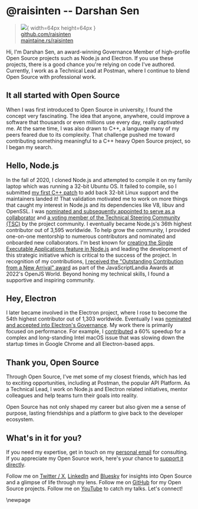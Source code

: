 # @raisinten -- Darshan Sen

> ![](https://i0.wp.com/github.com/raisinten.png?resize=200%2C200&ssl=1){ width=64px height=64px }  
> [github.com/raisinten](https://github.com/raisinten)  
> [maintaine.rs/raisinten](https://maintaine.rs/raisinten)

Hi, I'm Darshan Sen, an award-winning Governance Member of high-profile Open Source projects such as Node.js and Electron. If you use these projects, there is a good chance you're relying on code I've authored. Currently, I work as a Technical Lead at Postman, where I continue to blend Open Source with professional work.

## It all started with Open Source

When I was first introduced to Open Source in university, I found the concept very fascinating. The idea that anyone, anywhere, could improve a software that thousands or even millions use every day, really captivated me. At the same time, I was also drawn to C++, a language many of my peers feared due to its complexity. That challenge pushed me toward contributing something meaningful to a C++ heavy Open Source project, so I began my search.

## Hello, Node.js

In the fall of 2020, I cloned Node.js and attempted to compile it on my family laptop which was running a 32-bit Ubuntu OS. It failed to compile, so I submitted [my first C++ patch](https://github.com/nodejs/node/commit/ab587ca46b49190564a4d808115af3a9b5ba71b6) to add back 32-bit Linux support and the maintainers landed it! That validation motivated me to work on more things that caught my interest in Node.js and its dependencies like V8, libuv and OpenSSL. I was [nominated and subsequently appointed to serve as a collaborator](https://github.com/nodejs/node/issues/36833) and [a voting member of the Technical Steering Community (TSC)](https://github.com/nodejs/TSC/issues/1141) by the project community. I eventually became Node.js's 36th highest contributor out of 3,595 worldwide. To help grow the community, I provided one-on-one mentorship to numerous contributors and nominated and onboarded new collaborators. I'm best known for [creating the Single Executable Applications feature in Node.js](https://github.com/nodejs/node/pull/45038) and leading the development of this strategic initiative which is critical to the success of the project. In recognition of my contributions, [I received the "Outstanding Contribution from a New Arrival" award](https://openjsf.org/blog/first-ever-javascriptlandia-awards-celebrate-community-leaders) as part of the JavaScriptLandia Awards at 2022's OpenJS World. Beyond honing my technical skills, I found a supportive and inspiring community.

## Hey, Electron

I later became involved in the Electron project, where I rose to become the 54th highest contributor out of 1,303 worldwide. Eventually I was [nominated and accepted into Electron's Governance](https://github.com/electron/governance/pull/485). My work there is primarily focused on performance. For example, I [contributed](https://chromium-review.googlesource.com/c/crashpad/crashpad/+/3721655) a 60% speedup for a complex and long-standing Intel macOS issue that was slowing down the startup times in Google Chrome and all Electron-based apps.

## Thank you, Open Source

Through Open Source, I've met some of my closest friends, which has led to exciting opportunities, including at Postman, the popular API Platform. As a Technical Lead, I work on Node.js and Electron related initiatives, mentor colleagues and help teams turn their goals into reality.

Open Source has not only shaped my career but also given me a sense of purpose, lasting friendships and a platform to give back to the developer ecosystem.

## What's in it for you?

If you need my expertise, get in touch on my [personal email](mailto:raisinten@gmail.com) for consulting. If you appreciate my Open Source work, here's your chance to [support it directly](https://github.com/sponsors/RaisinTen).

Follow me on [Twitter / X](https://x.com/RaisinTen), [LinkedIn](https://linkedin.com/in/darshansen) and [Bluesky](https://bsky.app/profile/raisinten.bsky.social) for insights into Open Source and a glimpse of life through my lens. Follow me on [GitHub](https://github.com/RaisinTen) for my Open Source projects. Follow me on [YouTube](https://www.youtube.com/@RaisinTen) to catch my talks. Let's connect!

\newpage
